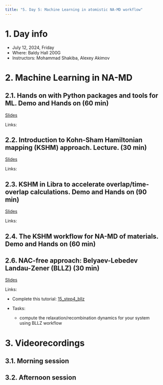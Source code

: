 ```yaml
---
title: "5. Day 5: Machine Learning in atomistic NA-MD workflow"
---
```


# 1. Day info

 - July 12, 2024, Friday
 - Where: Baldy Hall 200G
 - Instructors: Mohammad Shakiba, Alexey Akimov

# 2. Machine Learning in NA-MD

## 2.1. Hands on with Python packages and tools for ML. Demo and Hands on (60 min)

[Slides]()

Links:

## 2.2. Introduction to Kohn-Sham Hamiltonian mapping (KSHM) approach. Lecture. (30 min)

[Slides]()

Links:

## 2.3. KSHM in Libra to accelerate overlap/time-overlap calculations. Demo and Hands on (90 min)

[Slides]()

Links:

## 2.4. The KSHM workflow for NA-MD of materials. Demo and Hands on (60 min)


## 2.6. NAC-free approach: Belyaev-Lebedev Landau-Zener (BLLZ) (30 min)

[Slides]()

Links:

* Complete this tutorial: [15_step4_bllz](https://github.com/compchem-cybertraining/Tutorials_Libra/tree/master/6_dynamics/2_nbra_workflows/15_step4_bllz)

* Tasks:

  - compute the relaxation/recombination dynamics for your system using BLLZ workflow



# 3. Videorecordings

## 3.1. Morning session

## 3.2. Afternoon session
